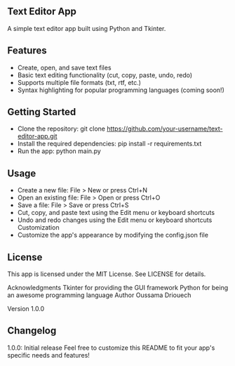 ## Text Editor App
A simple text editor app built using Python and Tkinter.

## Features
- Create, open, and save text files
- Basic text editing functionality (cut, copy, paste, undo, redo)
- Supports multiple file formats (txt, rtf, etc.)
- Syntax highlighting for popular programming languages (coming soon!)
## Getting Started
- Clone the repository: git clone https://github.com/your-username/text-editor-app.git
- Install the required dependencies: pip install -r requirements.txt
- Run the app: python main.py
## Usage
- Create a new file: File > New or press Ctrl+N
- Open an existing file: File > Open or press Ctrl+O
- Save a file: File > Save or press Ctrl+S
- Cut, copy, and paste text using the Edit menu or keyboard shortcuts
- Undo and redo changes using the Edit menu or keyboard shortcuts
Customization
- Customize the app's appearance by modifying the config.json file


## License
This app is licensed under the MIT License. See LICENSE for details.

Acknowledgments
Tkinter for providing the GUI framework
Python for being an awesome programming language
Author
Oussama Driouech

Version
1.0.0

## Changelog
1.0.0: Initial release
Feel free to customize this README to fit your app's specific needs and features!
